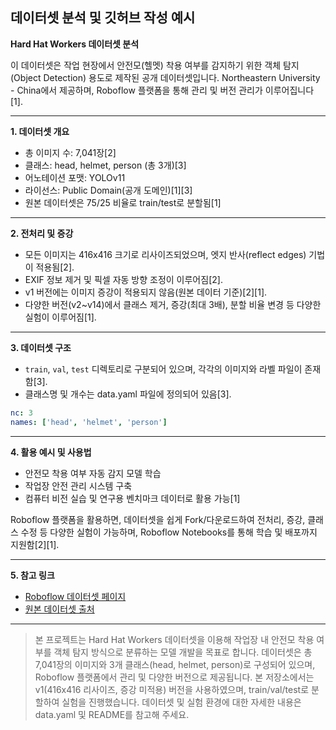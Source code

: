 ## 데이터셋 분석 및 깃허브 작성 예시

**Hard Hat Workers 데이터셋 분석**

이 데이터셋은 작업 현장에서 안전모(헬멧) 착용 여부를 감지하기 위한 객체 탐지(Object Detection) 용도로 제작된 공개 데이터셋입니다. Northeastern University - China에서 제공하며, Roboflow 플랫폼을 통해 관리 및 버전 관리가 이루어집니다[1].

---

**1. 데이터셋 개요**

- 총 이미지 수: 7,041장[2]
- 클래스: head, helmet, person (총 3개)[3]
- 어노테이션 포맷: YOLOv11
- 라이선스: Public Domain(공개 도메인)[1][3]
- 원본 데이터셋은 75/25 비율로 train/test로 분할됨[1]

---

**2. 전처리 및 증강**

- 모든 이미지는 416x416 크기로 리사이즈되었으며, 엣지 반사(reflect edges) 기법이 적용됨[2].
- EXIF 정보 제거 및 픽셀 자동 방향 조정이 이루어짐[2].
- v1 버전에는 이미지 증강이 적용되지 않음(원본 데이터 기준)[2][1].
- 다양한 버전(v2~v14)에서 클래스 제거, 증강(최대 3배), 분할 비율 변경 등 다양한 실험이 이루어짐[1].

---

**3. 데이터셋 구조**

- `train`, `val`, `test` 디렉토리로 구분되어 있으며, 각각의 이미지와 라벨 파일이 존재함[3].
- 클래스명 및 개수는 data.yaml 파일에 정의되어 있음[3].

```yaml
nc: 3
names: ['head', 'helmet', 'person']
```

---

**4. 활용 예시 및 사용법**

- 안전모 착용 여부 자동 감지 모델 학습
- 작업장 안전 관리 시스템 구축
- 컴퓨터 비전 실습 및 연구용 벤치마크 데이터로 활용 가능[1]

Roboflow 플랫폼을 활용하면, 데이터셋을 쉽게 Fork/다운로드하여 전처리, 증강, 클래스 수정 등 다양한 실험이 가능하며, Roboflow Notebooks를 통해 학습 및 배포까지 지원함[2][1].

---

**5. 참고 링크**

- [Roboflow 데이터셋 페이지](https://universe.roboflow.com/joseph-nelson/hard-hat-workers)
- [원본 데이터셋 출처](https://dataverse.harvard.edu/dataset.xhtml?persistentId=doi:10.7910/DVN/7CBGOS)

---


> 본 프로젝트는 Hard Hat Workers 데이터셋을 이용해 작업장 내 안전모 착용 여부를 객체 탐지 방식으로 분류하는 모델 개발을 목표로 합니다. 데이터셋은 총 7,041장의 이미지와 3개 클래스(head, helmet, person)로 구성되어 있으며, Roboflow 플랫폼에서 관리 및 다양한 버전으로 제공됩니다. 본 저장소에서는 v1(416x416 리사이즈, 증강 미적용) 버전을 사용하였으며, train/val/test로 분할하여 실험을 진행했습니다. 데이터셋 및 실험 환경에 대한 자세한 내용은 data.yaml 및 README를 참고해 주세요.

